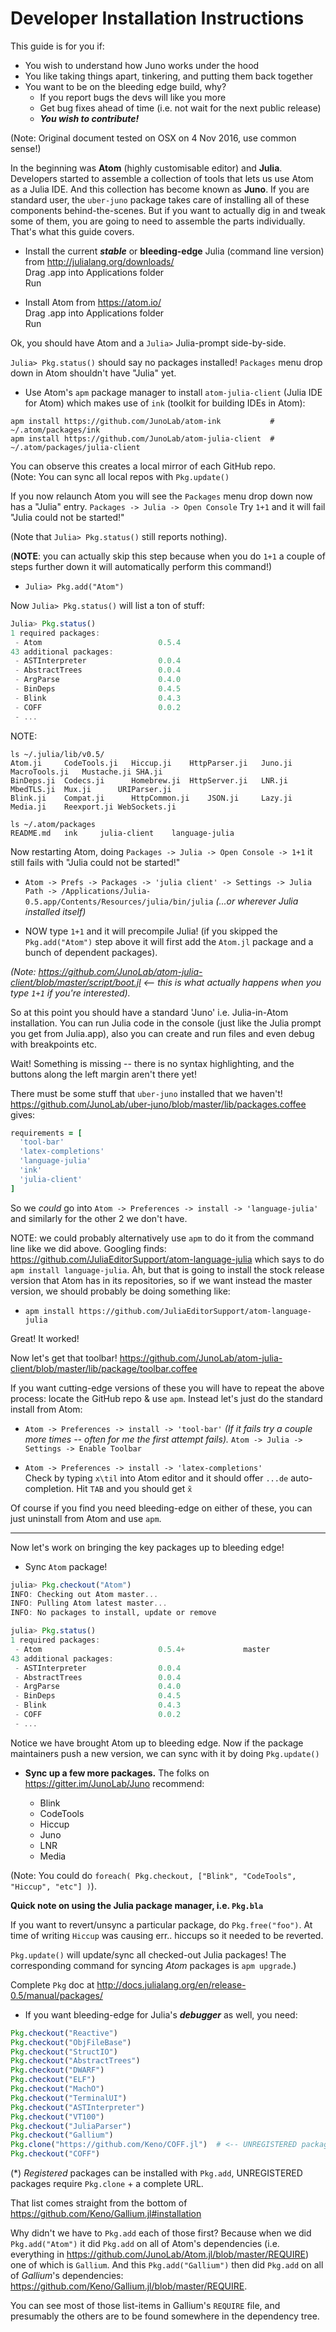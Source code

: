 # Developer Installation Instructions

This guide is for you if:

 * You wish to understand how Juno works under the hood
 * You like taking things apart, tinkering, and putting them back together
 * You want to be on the bleeding edge build, why?
   -  If you report bugs the devs will like you more
   -  Get bug fixes ahead of time (i.e. not wait for the next public release)
   - ***You wish to contribute!***

(Note: Original document tested on OSX on 4 Nov 2016, use common sense!)

In the beginning was **Atom** (highly customisable editor) and **Julia**. Developers started to assemble a collection of tools that lets us use Atom as a Julia IDE. And this collection has become known as **Juno**.  If you are standard user, the `uber-juno` package takes care of installing all of these components behind-the-scenes. But if you want to actually dig in and tweak some of them, you are going to need to assemble the parts individually. That's what this guide covers.

* Install the current ***stable*** or **bleeding-edge** Julia (command line version) from http://julialang.org/downloads/  
  Drag .app into Applications folder  
  Run

* Install Atom from https://atom.io/  
  Drag .app into Applications folder  
  Run

Ok, you should have Atom and a `Julia>` Julia-prompt side-by-side.

`Julia> Pkg.status()` should say no packages installed!  `Packages` menu drop down in Atom shouldn't have "Julia" yet.

* Use Atom's `apm` package manager to install `atom-julia-client` (Julia IDE for Atom) which makes use of `ink` (toolkit for building IDEs in Atom):

```shell
apm install https://github.com/JunoLab/atom-ink           # ~/.atom/packages/ink
apm install https://github.com/JunoLab/atom-julia-client  # ~/.atom/packages/julia-client
```

You can observe this creates a local mirror of each GitHub repo.  
(Note: You can sync all local repos with `Pkg.update()`

If you now relaunch Atom you will see the `Packages` menu drop down now has a "Julia" entry.
  `Packages -> Julia -> Open Console`
  Try `1+1` and it will fail "Julia could not be started!"

(Note that `Julia> Pkg.status()` still reports nothing).
  
(**NOTE**: you can actually skip this step because when you do `1+1` a couple of steps further down it will automatically perform this command!)

* `Julia> Pkg.add("Atom")`

Now `Julia> Pkg.status()` will list a ton of stuff:

```julia
Julia> Pkg.status()
1 required packages:
 - Atom                          0.5.4
43 additional packages:
 - ASTInterpreter                0.0.4
 - AbstractTrees                 0.0.4
 - ArgParse                      0.4.0
 - BinDeps                       0.4.5
 - Blink                         0.4.3
 - COFF                          0.0.2
 - ...
```

NOTE:

```shell
ls ~/.julia/lib/v0.5/  
Atom.ji		CodeTools.ji   Hiccup.ji	HttpParser.ji	Juno.ji		MacroTools.ji	Mustache.ji	SHA.ji
BinDeps.ji	Codecs.ji	   Homebrew.ji	HttpServer.ji	LNR.ji		MbedTLS.ji	Mux.ji		URIParser.ji
Blink.ji	Compat.ji	   HttpCommon.ji	JSON.ji		Lazy.ji		Media.ji	Reexport.ji	WebSockets.ji

ls ~/.atom/packages
README.md	ink		julia-client	language-julia
```

Now restarting Atom, doing `Packages -> Julia -> Open Console -> 1+1` it still fails with "Julia could not be started!"

* `Atom -> Prefs -> Packages -> 'julia client' -> Settings -> Julia Path -> /Applications/Julia-0.5.app/Contents/Resources/julia/bin/julia`  *(...or wherever Julia installed itself)*

* NOW type `1+1` and it will precompile Julia!  (if you skipped the `Pkg.add("Atom")` step above it will first add the `Atom.jl` package and a bunch of dependent packages).

*(Note: https://github.com/JunoLab/atom-julia-client/blob/master/script/boot.jl <-- this is what actually happens when you type `1+1` if you're interested).*

So at this point you should have a standard 'Juno' i.e. Julia-in-Atom installation. You can run Julia code in the console (just like the Julia prompt you get from Julia.app), also you can create and run files and even debug with breakpoints etc.

Wait! Something is missing -- there is no syntax highlighting, and the buttons along the left margin aren't there yet!

There must be some stuff that `uber-juno` installed that we haven't!  https://github.com/JunoLab/uber-juno/blob/master/lib/packages.coffee gives:

```coffee
requirements = [
  'tool-bar'
  'latex-completions'
  'language-julia'
  'ink'
  'julia-client'
]
```

So we *could* go into `Atom -> Preferences -> install -> 'language-julia'` and similarly for the other 2 we don't have.

NOTE: we could probably alternatively use `apm` to do it from the command line like we did above.  Googling finds: https://github.com/JuliaEditorSupport/atom-language-julia which says to do `apm install language-julia`.  Ah, but that is going to install the stock release version that Atom has in its repositories, so if we want instead the master version, we should probably be doing something like:

* `apm install https://github.com/JuliaEditorSupport/atom-language-julia`

Great!  It worked!

Now let's get that toolbar! https://github.com/JunoLab/atom-julia-client/blob/master/lib/package/toolbar.coffee

If you want cutting-edge versions of these you will have to repeat the above process: locate the GitHub repo & use `apm`.  Instead let's just do the standard install from Atom:

* `Atom -> Preferences -> install -> 'tool-bar'`   *(If it fails try a couple more times -- often for me the first attempt fails).*
  `Atom -> Julia -> Settings -> Enable Toolbar`

* `Atom -> Preferences -> install -> 'latex-completions'`  
  Check by typing `x\til` into Atom editor and it should offer `...de` auto-completion.  Hit `TAB` and you should get `x̃`

Of course if you find you need bleeding-edge on either of these, you can just uninstall from Atom and use `apm`.

---

Now let's work on bringing the key packages up to bleeding edge!

* Sync `Atom` package!

```julia
julia> Pkg.checkout("Atom")
INFO: Checking out Atom master...
INFO: Pulling Atom latest master...
INFO: No packages to install, update or remove

julia> Pkg.status()
1 required packages:
 - Atom                          0.5.4+             master
43 additional packages:
 - ASTInterpreter                0.0.4
 - AbstractTrees                 0.0.4
 - ArgParse                      0.4.0
 - BinDeps                       0.4.5
 - Blink                         0.4.3
 - COFF                          0.0.2
 - ...
```

Notice we have brought Atom up to bleeding edge. Now if the package maintainers push a new version, we can sync with it by doing `Pkg.update()`

* **Sync up a few more packages.**  The folks on https://gitter.im/JunoLab/Juno recommend:

  *  Blink
  *  CodeTools
  *  Hiccup
  *  Juno
  *  LNR
  *  Media  

(Note: You could do `foreach( Pkg.checkout, ["Blink", "CodeTools", "Hiccup", "etc"] )`).

**Quick note on using the Julia package manager, i.e. `Pkg.bla`**

If you want to revert/unsync a particular package, do `Pkg.free("foo")`.  At time of writing `Hiccup` was causing err.. hiccups so it needed to be reverted.

`Pkg.update()` will update/sync all checked-out Julia packages!  The corresponding command for syncing *Atom* packages is `apm upgrade`.)

Complete `Pkg` doc at http://docs.julialang.org/en/release-0.5/manual/packages/

* If you want bleeding-edge for Julia's ***debugger*** as well, you need:

```julia
Pkg.checkout("Reactive")
Pkg.checkout("ObjFileBase")
Pkg.checkout("StructIO")
Pkg.checkout("AbstractTrees")
Pkg.checkout("DWARF")
Pkg.checkout("ELF")
Pkg.checkout("MachO")
Pkg.checkout("TerminalUI")
Pkg.checkout("ASTInterpreter")
Pkg.checkout("VT100")
Pkg.checkout("JuliaParser")
Pkg.checkout("Gallium")
Pkg.clone("https://github.com/Keno/COFF.jl")  # <-- UNREGISTERED package! (*)
Pkg.checkout("COFF")
```

(*) *Registered* packages can be installed with `Pkg.add`, UNREGISTERED packages require `Pkg.clone` + a complete URL.

That list comes straight from the bottom of https://github.com/Keno/Gallium.jl#installation

Why didn't we have to `Pkg.add` each of those first? Because when we did `Pkg.add("Atom")` it did `Pkg.add` on all of Atom's dependencies (i.e. everything in https://github.com/JunoLab/Atom.jl/blob/master/REQUIRE) one of which is `Gallium`. And this `Pkg.add("Gallium")` then did `Pkg.add` on all of *Gallium*'s dependencies: https://github.com/Keno/Gallium.jl/blob/master/REQUIRE. 

You can see most of those list-items in Gallium's `REQUIRE` file, and presumably the others are to be found somewhere in the dependency tree.
